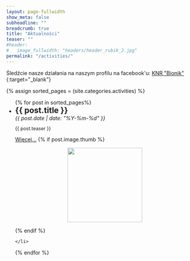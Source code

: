 ```yaml
---
layout: page-fullwidth
show_meta: false
subheadline: ""
breadcrumb: true
title: "Aktualności"
teaser: ""
#header:
#   image_fullwidth: "headers/header_rubik_2.jpg"
permalink: "/activities/"
---
```


Śledźcie nasze działania na naszym profilu na facebook'u: [KNR "Bionik"](https://www.facebook.com/KNR.Bionik){:target="_blank"}<br>

{% assign sorted_pages = (site.categories.activities) %}
<ul>
  {% for post in sorted_pages%}
    <li>
      <div style="font-size: 150%; font-weight: bold">{{ post.title }}</div>
      <div style="font-style: italic">{{ post.date | date: "%Y-%m-%d" }}</div>
      <p style="font-size: 90%">{{ post.teaser }}</p>
      <a href="{{ post.url }}">Więcej...</a>
      {% if post.image.thumb %}
       <p><center><img class="text-center photo-round" style="height: 200px" src="{{ site.urlimg }}/activities/{{ post.image.thumb }}" /><br /></center></p>
      {% endif %}
      
    </li>
  {% endfor %}
</ul>

